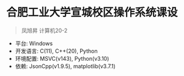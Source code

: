 # 合肥工业大学宣城校区操作系统课设
> 凤旭昇 计算机20-2

* 平台: Windows
* 开发语言: C(11), C++(20), Python
* 环境配置: MSVC(v143), Python(v3.10)
* 依赖: JsonCpp(v1.9.5), matplotlib(v3.7.1)
